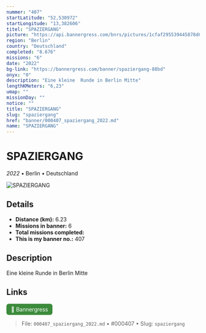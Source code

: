 ```yaml
---
nummer: "407"
startLatitude: "52,530972"
startLongitude: "13,382606"
titel: "SPAZIERGANG"
picture: "https://api.bannergress.com/bnrs/pictures/1cfaf295539445878d66d9d0cdb8e390"
region: "Berlin"
country: "Deutschland"
completed: "8.676"
missions: "6"
date: "2022"
bg-link: "https://bannergress.com/banner/spaziergang-88bd"
onyx: "0"
description: "Eine kleine  Runde in Berlin Mitte"
lengthKMeters: "6,23"
umap: ""
missionDay: ""
notice: ""
title: "SPAZIERGANG"
slug: "spaziergang"
href: "banner/000407_spaziergang_2022.md"
name: "SPAZIERGANG"
---
```

# SPAZIERGANG

*2022* • Berlin • Deutschland

![SPAZIERGANG](https://api.bannergress.com/bnrs/pictures/1cfaf295539445878d66d9d0cdb8e390)



## Details
- **Distance (km):** 6.23
- **Missions in banner:** 6
- **Total missions completed:** 
- **This is my banner no.:** 407



## Description
Eine kleine  Runde in Berlin Mitte



## Links
<a href="https://bannergress.com/banner/spaziergang-88bd" target="_blank" style="display:inline-block;margin-right:8px;padding:6px 12px;background:#3c8b3c;color:#fff;text-decoration:none;border-radius:6px;">🔗 Bannergress</a>



> File: `000407_spaziergang_2022.md` • #000407 • Slug: `spaziergang`

